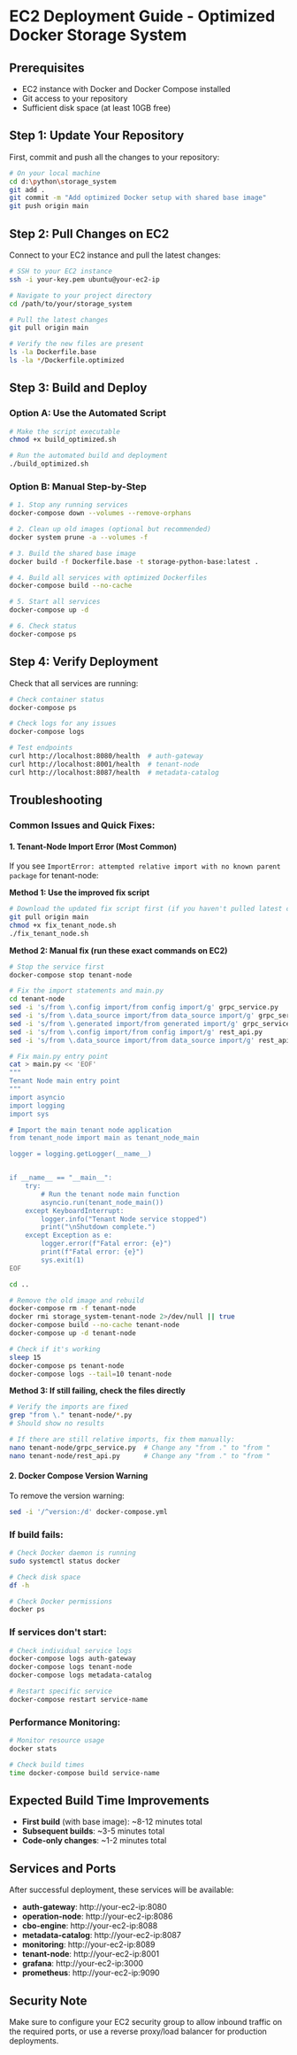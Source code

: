 # EC2 Deployment Guide - Optimized Docker Storage System

## Prerequisites
- EC2 instance with Docker and Docker Compose installed
- Git access to your repository
- Sufficient disk space (at least 10GB free)

## Step 1: Update Your Repository

First, commit and push all the changes to your repository:

```bash
# On your local machine
cd d:\python\storage_system
git add .
git commit -m "Add optimized Docker setup with shared base image"
git push origin main
```

## Step 2: Pull Changes on EC2

Connect to your EC2 instance and pull the latest changes:

```bash
# SSH to your EC2 instance
ssh -i your-key.pem ubuntu@your-ec2-ip

# Navigate to your project directory
cd /path/to/your/storage_system

# Pull the latest changes
git pull origin main

# Verify the new files are present
ls -la Dockerfile.base
ls -la */Dockerfile.optimized
```

## Step 3: Build and Deploy

### Option A: Use the Automated Script

```bash
# Make the script executable
chmod +x build_optimized.sh

# Run the automated build and deployment
./build_optimized.sh
```

### Option B: Manual Step-by-Step

```bash
# 1. Stop any running services
docker-compose down --volumes --remove-orphans

# 2. Clean up old images (optional but recommended)
docker system prune -a --volumes -f

# 3. Build the shared base image
docker build -f Dockerfile.base -t storage-python-base:latest .

# 4. Build all services with optimized Dockerfiles
docker-compose build --no-cache

# 5. Start all services
docker-compose up -d

# 6. Check status
docker-compose ps
```

## Step 4: Verify Deployment

Check that all services are running:

```bash
# Check container status
docker-compose ps

# Check logs for any issues
docker-compose logs

# Test endpoints
curl http://localhost:8080/health  # auth-gateway
curl http://localhost:8001/health  # tenant-node
curl http://localhost:8087/health  # metadata-catalog
```

## Troubleshooting

### Common Issues and Quick Fixes:

#### 1. Tenant-Node Import Error (Most Common)
If you see `ImportError: attempted relative import with no known parent package` for tenant-node:

**Method 1: Use the improved fix script**
```bash
# Download the updated fix script first (if you haven't pulled latest changes)
git pull origin main
chmod +x fix_tenant_node.sh
./fix_tenant_node.sh
```

**Method 2: Manual fix (run these exact commands on EC2)**
```bash
# Stop the service first
docker-compose stop tenant-node

# Fix the import statements and main.py
cd tenant-node
sed -i 's/from \.config import/from config import/g' grpc_service.py
sed -i 's/from \.data_source import/from data_source import/g' grpc_service.py
sed -i 's/from \.generated import/from generated import/g' grpc_service.py
sed -i 's/from \.config import/from config import/g' rest_api.py
sed -i 's/from \.data_source import/from data_source import/g' rest_api.py

# Fix main.py entry point
cat > main.py << 'EOF'
"""
Tenant Node main entry point
"""
import asyncio
import logging
import sys

# Import the main tenant node application
from tenant_node import main as tenant_node_main

logger = logging.getLogger(__name__)


if __name__ == "__main__":
    try:
        # Run the tenant node main function
        asyncio.run(tenant_node_main())
    except KeyboardInterrupt:
        logger.info("Tenant Node service stopped")
        print("\nShutdown complete.")
    except Exception as e:
        logger.error(f"Fatal error: {e}")
        print(f"Fatal error: {e}")
        sys.exit(1)
EOF

cd ..

# Remove the old image and rebuild
docker-compose rm -f tenant-node
docker rmi storage_system-tenant-node 2>/dev/null || true
docker-compose build --no-cache tenant-node
docker-compose up -d tenant-node

# Check if it's working
sleep 15
docker-compose ps tenant-node
docker-compose logs --tail=10 tenant-node
```

**Method 3: If still failing, check the files directly**
```bash
# Verify the imports are fixed
grep "from \." tenant-node/*.py
# Should show no results

# If there are still relative imports, fix them manually:
nano tenant-node/grpc_service.py  # Change any "from ." to "from "
nano tenant-node/rest_api.py      # Change any "from ." to "from "
```

#### 2. Docker Compose Version Warning
To remove the version warning:
```bash
sed -i '/^version:/d' docker-compose.yml
```

### If build fails:
```bash
# Check Docker daemon is running
sudo systemctl status docker

# Check disk space
df -h

# Check Docker permissions
docker ps
```

### If services don't start:
```bash
# Check individual service logs
docker-compose logs auth-gateway
docker-compose logs tenant-node
docker-compose logs metadata-catalog

# Restart specific service
docker-compose restart service-name
```

### Performance Monitoring:
```bash
# Monitor resource usage
docker stats

# Check build times
time docker-compose build service-name
```

## Expected Build Time Improvements

- **First build** (with base image): ~8-12 minutes total
- **Subsequent builds**: ~3-5 minutes total
- **Code-only changes**: ~1-2 minutes total

## Services and Ports

After successful deployment, these services will be available:

- **auth-gateway**: http://your-ec2-ip:8080
- **operation-node**: http://your-ec2-ip:8086
- **cbo-engine**: http://your-ec2-ip:8088
- **metadata-catalog**: http://your-ec2-ip:8087
- **monitoring**: http://your-ec2-ip:8089
- **tenant-node**: http://your-ec2-ip:8001
- **grafana**: http://your-ec2-ip:3000
- **prometheus**: http://your-ec2-ip:9090

## Security Note

Make sure to configure your EC2 security group to allow inbound traffic on the required ports, or use a reverse proxy/load balancer for production deployments.
